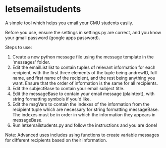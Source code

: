 letsemailstudents
=================

A simple tool which helps you email your CMU students easily.

Before you use, ensure the settings in settings.py are correct, and you know your gmail password (google apps password).

Steps to use:

1. Create a new python message file using the message template in the 'messages' folder.
2. Edit the emailList list to contain tuples of relevant information for each recipient, with the first three elements of the tuple being andrewID, full name, and first name of the recipient, and the rest being anything you want. Ensure that the order of information is the same for all recipients.
3. Edit the subjectBase to contain your email subject title.
4. Edit the messageBase to contain your email message (plaintext), with string formatting symbols if you'd like.
5. Edit the msgVars to contain the indexes of the information from the recipient tuple which are necessary for string formatting messageBase. The indexes must be in order in which the information they appears in messageBase.
6. Run letsemailstudents.py and follow the instructions and you are done!

Note: Advanced uses includes using functions to create variable messages for different recipients based on their information.

